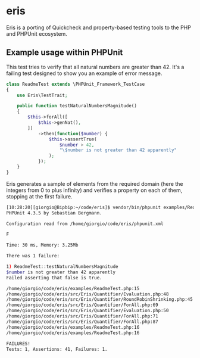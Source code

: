 eris
====

Eris is a porting of Quickcheck and property-based testing tools to the PHP and PHPUnit ecosystem.

## Example usage within PHPUnit

This test tries to verify that all natural numbers are greater than 42. It's a failing test designed to show you an example of error message.

```php
class ReadmeTest extends \PHPUnit_Framework_TestCase
{
    use Eris\TestTrait;

    public function testNaturalNumbersMagnitude()
    {
        $this->forAll([
            $this->genNat(),
        ])
            ->then(function($number) {
                $this->assertTrue(
                    $number > 42,
                    "\$number is not greater than 42 apparently"
                );
            });
    }
}
```

Eris generates a sample of elements from the required domain (here the integers from 0 to plus infinity) and verifies a property on each of them, stopping at the first failure.

```bash
[10:28:20][giorgio@Bipbip:~/code/eris]$ vendor/bin/phpunit examples/ReadmeTest.php 
PHPUnit 4.3.5 by Sebastian Bergmann.

Configuration read from /home/giorgio/code/eris/phpunit.xml

F

Time: 30 ms, Memory: 3.25Mb

There was 1 failure:

1) ReadmeTest::testNaturalNumbersMagnitude
$number is not greater than 42 apparently
Failed asserting that false is true.

/home/giorgio/code/eris/examples/ReadmeTest.php:15
/home/giorgio/code/eris/src/Eris/Quantifier/Evaluation.php:48
/home/giorgio/code/eris/src/Eris/Quantifier/RoundRobinShrinking.php:45
/home/giorgio/code/eris/src/Eris/Quantifier/ForAll.php:69
/home/giorgio/code/eris/src/Eris/Quantifier/Evaluation.php:50
/home/giorgio/code/eris/src/Eris/Quantifier/ForAll.php:71
/home/giorgio/code/eris/src/Eris/Quantifier/ForAll.php:87
/home/giorgio/code/eris/examples/ReadmeTest.php:16
/home/giorgio/code/eris/examples/ReadmeTest.php:16
                                      
FAILURES!                             
Tests: 1, Assertions: 41, Failures: 1.
```


